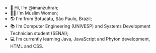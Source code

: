 - 👋 Hi, I’m @imanzuhrah;
- 🧕🏻 I'm Muslim Women;
- 🌎 I'm from Botucatu, São Paulo, Brazil;
- 📚 I’m Computer Engineering (UNIVESP) and Systems Development Technician student (SENAI);
- 💻 I’m currently learning Java, JavaScript and Phyton development, HTML and CSS. 

<!---
imanzuhrah/imanzuhrah is a ✨ special ✨ repository because its `README.md` (this file) appears on your GitHub profile.
You can click the Preview link to take a look at your changes.
--->
